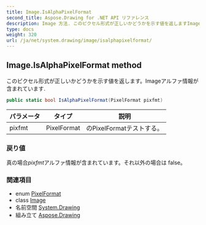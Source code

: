 ```yaml
---
title: Image.IsAlphaPixelFormat
second_title: Aspose.Drawing for .NET API リファレンス
description: Image 方法. このピクセル形式が正しいかどうかを示す値を返しますImageアルファ情報が含まれています.
type: docs
weight: 320
url: /ja/net/system.drawing/image/isalphapixelformat/
---
```

## Image.IsAlphaPixelFormat method

このピクセル形式が正しいかどうかを示す値を返します。Imageアルファ情報が含まれています.

```csharp
public static bool IsAlphaPixelFormat(PixelFormat pixfmt)
```

| パラメータ | タイプ | 説明 |
| --- | --- | --- |
| pixfmt | PixelFormat | のPixelFormatテストする。 |

### 戻り値

真の場合*pixfmt*アルファ情報が含まれています。それ以外の場合は false。

### 関連項目

* enum [PixelFormat](../../../system.drawing.imaging/pixelformat/)
* class [Image](../)
* 名前空間 [System.Drawing](../../image/)
* 組み立て [Aspose.Drawing](../../../)


